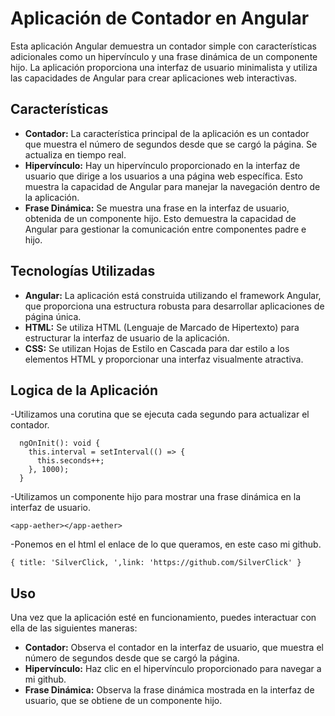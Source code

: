 # Aplicación de Contador en Angular

Esta aplicación Angular demuestra un contador simple con características adicionales como un hipervínculo y una frase dinámica de un componente hijo. La aplicación proporciona una interfaz de usuario minimalista y utiliza las capacidades de Angular para crear aplicaciones web interactivas.

## Características

- **Contador:** La característica principal de la aplicación es un contador que muestra el número de segundos desde que se cargó la página. Se actualiza en tiempo real.
- **Hipervínculo:** Hay un hipervínculo proporcionado en la interfaz de usuario que dirige a los usuarios a una página web específica. Esto muestra la capacidad de Angular para manejar la navegación dentro de la aplicación.
- **Frase Dinámica:** Se muestra una frase en la interfaz de usuario, obtenida de un componente hijo. Esto demuestra la capacidad de Angular para gestionar la comunicación entre componentes padre e hijo.

## Tecnologías Utilizadas

- **Angular:** La aplicación está construida utilizando el framework Angular, que proporciona una estructura robusta para desarrollar aplicaciones de página única.
- **HTML:** Se utiliza HTML (Lenguaje de Marcado de Hipertexto) para estructurar la interfaz de usuario de la aplicación.
- **CSS:** Se utilizan Hojas de Estilo en Cascada para dar estilo a los elementos HTML y proporcionar una interfaz visualmente atractiva.


## Logica de la Aplicación
-Utilizamos una corutina que se ejecuta cada segundo para actualizar el contador.
```
  ngOnInit(): void {
    this.interval = setInterval(() => {
      this.seconds++;
    }, 1000);
  }
```
-Utilizamos un componente hijo para mostrar una frase dinámica en la interfaz de usuario.
```
<app-aether></app-aether>
```

-Ponemos en el html el enlace de lo que queramos, en este caso mi github.
```
{ title: 'SilverClick, ',link: 'https://github.com/SilverClick' }
```
## Uso

Una vez que la aplicación esté en funcionamiento, puedes interactuar con ella de las siguientes maneras:

- **Contador:** Observa el contador en la interfaz de usuario, que muestra el número de segundos desde que se cargó la página.
- **Hipervínculo:** Haz clic en el hipervínculo proporcionado para navegar a mi github.
- **Frase Dinámica:** Observa la frase dinámica mostrada en la interfaz de usuario, que se obtiene de un componente hijo.



